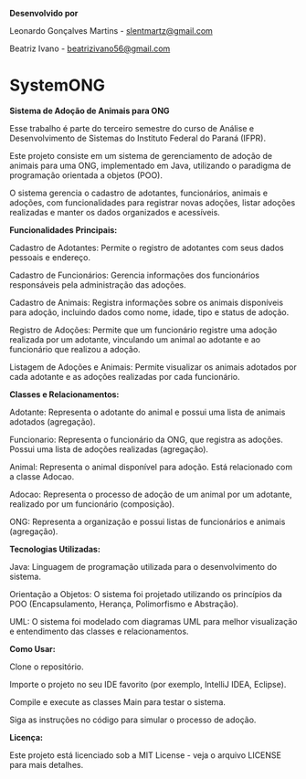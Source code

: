 **Desenvolvido por**

Leonardo Gonçalves Martins - slentmartz@gmail.com

Beatriz Ivano - beatrizivano56@gmail.com

# SystemONG

**Sistema de Adoção de Animais para ONG**

Esse trabalho é parte do terceiro semestre do curso de Análise e Desenvolvimento de Sistemas do Instituto Federal do Paraná (IFPR).

Este projeto consiste em um sistema de gerenciamento de adoção de animais para uma ONG, implementado em Java, utilizando o paradigma de programação orientada a objetos (POO).

O sistema gerencia o cadastro de adotantes, funcionários, animais e adoções, com funcionalidades para registrar novas adoções, listar adoções realizadas e manter os dados organizados e acessíveis.

**Funcionalidades Principais:**

Cadastro de Adotantes: Permite o registro de adotantes com seus dados pessoais e endereço.

Cadastro de Funcionários: Gerencia informações dos funcionários responsáveis pela administração das adoções.

Cadastro de Animais: Registra informações sobre os animais disponíveis para adoção, incluindo dados como nome, idade, tipo e status de adoção.

Registro de Adoções: Permite que um funcionário registre uma adoção realizada por um adotante, vinculando um animal ao adotante e ao funcionário que realizou a adoção.

Listagem de Adoções e Animais: Permite visualizar os animais adotados por cada adotante e as adoções realizadas por cada funcionário.

**Classes e Relacionamentos:**

Adotante: Representa o adotante do animal e possui uma lista de animais adotados (agregação).

Funcionario: Representa o funcionário da ONG, que registra as adoções. Possui uma lista de adoções realizadas (agregação).

Animal: Representa o animal disponível para adoção. Está relacionado com a classe Adocao.

Adocao: Representa o processo de adoção de um animal por um adotante, realizado por um funcionário (composição).

ONG: Representa a organização e possui listas de funcionários e animais (agregação).

**Tecnologias Utilizadas:**

Java: Linguagem de programação utilizada para o desenvolvimento do sistema.

Orientação a Objetos: O sistema foi projetado utilizando os princípios da POO (Encapsulamento, Herança, Polimorfismo e Abstração).

UML: O sistema foi modelado com diagramas UML para melhor visualização e entendimento das classes e relacionamentos.

**Como Usar:**

Clone o repositório.

Importe o projeto no seu IDE favorito (por exemplo, IntelliJ IDEA, Eclipse).

Compile e execute as classes Main para testar o sistema.

Siga as instruções no código para simular o processo de adoção.

**Licença:**

Este projeto está licenciado sob a MIT License - veja o arquivo LICENSE para mais detalhes.

